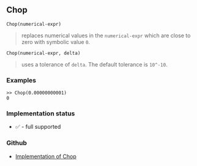 ## Chop

```
Chop(numerical-expr)
```

> replaces numerical values in the `numerical-expr` which are close to zero with symbolic value `0`. 

```
Chop(numerical-expr, delta)
```

> uses a tolerance of `delta`. The default tolerance is `10^-10`.
      
### Examples

```
>> Chop(0.00000000001)
0
```


### Implementation status

* &#x2705; - full supported

### Github

* [Implementation of Chop](https://github.com/axkr/symja_android_library/blob/master/symja_android_library/matheclipse-core/src/main/java/org/matheclipse/core/builtin/Arithmetic.java#L699) 
